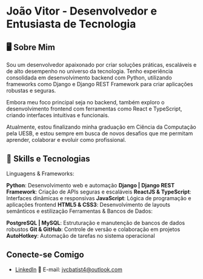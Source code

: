 # João Vitor - Desenvolvedor e Entusiasta de Tecnologia

## 🖥️ Sobre Mim
Sou um desenvolvedor apaixonado por criar soluções práticas, escaláveis e de alto desempenho no universo da tecnologia. Tenho experiência consolidada em desenvolvimento backend com Python, utilizando frameworks como Django e Django REST Framework para criar aplicações robustas e seguras.

Embora meu foco principal seja no backend, também exploro o desenvolvimento frontend com ferramentas como React e TypeScript, criando interfaces intuitivas e funcionais.

Atualmente, estou finalizando minha graduação em Ciência da Computação pela UESB, e estou sempre em busca de novos desafios que me permitam aprender, colaborar e evoluir como profissional.

## 🚀 Skills e Tecnologias
Linguagens & Frameworks:

**Python**: Desenvolvimento web e automação
**Django | Django REST Framework**: Criação de APIs seguras e escaláveis
**ReactJS & TypeScript**: Interfaces dinâmicas e responsivas
**JavaScript**: Lógica de programação e aplicações frontend
**HTML5 & CSS3**: Desenvolvimento de layouts semânticos e estilização
Ferramentas & Bancos de Dados:

**PostgreSQL | MySQL**: Estruturação e manutenção de bancos de dados robustos
**Git & GitHub**: Controle de versão e colaboração em projetos
**AutoHotkey**: Automação de tarefas no sistema operacional

## Conecte-se Comigo

- [LinkedIn](https://www.linkedin.com/in/soujoaovitor/)
📧 E-mail: jvcbatist4@outlook.com
